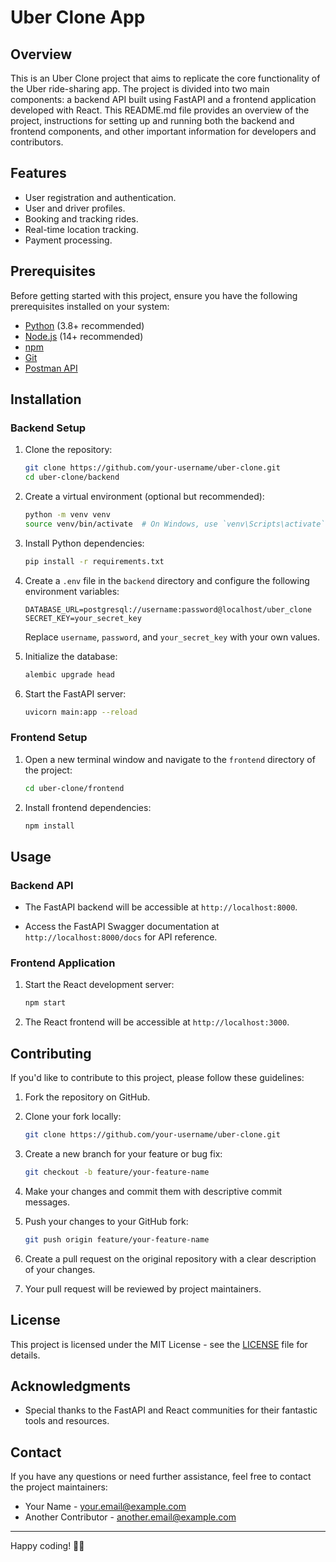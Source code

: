 # Uber Clone App


## Overview

This is an Uber Clone project that aims to replicate the core functionality of the Uber ride-sharing app. The project is divided into two main components: a backend API built using FastAPI and a frontend application developed with React. This README.md file provides an overview of the project, instructions for setting up and running both the backend and frontend components, and other important information for developers and contributors.

## Features

- User registration and authentication.
- User and driver profiles.
- Booking and tracking rides.
- Real-time location tracking.
- Payment processing.

## Prerequisites

Before getting started with this project, ensure you have the following prerequisites installed on your system:

- [Python](https://www.python.org/downloads/) (3.8+ recommended)
- [Node.js](https://nodejs.org/) (14+ recommended)
- [npm](https://www.npmjs.com/get-npm)
- [Git](https://git-scm.com/downloads)
- [Postman API](https://www.postman.com/downloads/)



## Installation

### Backend Setup

1. Clone the repository:

   ```bash
   git clone https://github.com/your-username/uber-clone.git
   cd uber-clone/backend
   ```

2. Create a virtual environment (optional but recommended):

   ```bash
   python -m venv venv
   source venv/bin/activate  # On Windows, use `venv\Scripts\activate`
   ```

3. Install Python dependencies:

   ```bash
   pip install -r requirements.txt
   ```

4. Create a `.env` file in the `backend` directory and configure the following environment variables:

   ```plaintext
   DATABASE_URL=postgresql://username:password@localhost/uber_clone
   SECRET_KEY=your_secret_key
   ```

   Replace `username`, `password`, and `your_secret_key` with your own values.

5. Initialize the database:

   ```bash
   alembic upgrade head
   ```

6. Start the FastAPI server:

   ```bash
   uvicorn main:app --reload
   ```

### Frontend Setup

1. Open a new terminal window and navigate to the `frontend` directory of the project:

   ```bash
   cd uber-clone/frontend
   ```

2. Install frontend dependencies:

   ```bash
   npm install
   ```

## Usage

### Backend API

- The FastAPI backend will be accessible at `http://localhost:8000`.

- Access the FastAPI Swagger documentation at `http://localhost:8000/docs` for API reference.

### Frontend Application

1. Start the React development server:

   ```bash
   npm start
   ```

2. The React frontend will be accessible at `http://localhost:3000`.

## Contributing

If you'd like to contribute to this project, please follow these guidelines:

1. Fork the repository on GitHub.

2. Clone your fork locally:

   ```bash
   git clone https://github.com/your-username/uber-clone.git
   ```

3. Create a new branch for your feature or bug fix:

   ```bash
   git checkout -b feature/your-feature-name
   ```

4. Make your changes and commit them with descriptive commit messages.

5. Push your changes to your GitHub fork:

   ```bash
   git push origin feature/your-feature-name
   ```

6. Create a pull request on the original repository with a clear description of your changes.

7. Your pull request will be reviewed by project maintainers.

## License

This project is licensed under the MIT License - see the [LICENSE](./LICENSE) file for details.

## Acknowledgments

- Special thanks to the FastAPI and React communities for their fantastic tools and resources.

## Contact

If you have any questions or need further assistance, feel free to contact the project maintainers:

- Your Name - your.email@example.com
- Another Contributor - another.email@example.com

---

Happy coding! 🚗🚀
